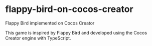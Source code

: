 # flappy-bird-on-cocos-creator
Flappy Bird implemented on Cocos Creator

This game is inspired by Flappy Bird and developed using the Cocos Creator engine with TypeScript.

